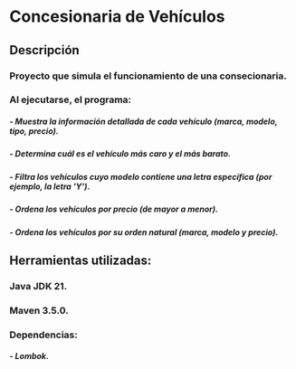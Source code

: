 # Concesionaria de Vehículos
## Descripción
### Proyecto que simula el funcionamiento de una consecionaria.
### Al ejecutarse,  el programa:
##### - Muestra la información detallada de cada vehículo (marca, modelo, tipo, precio).
##### - Determina cuál es el vehículo más caro y el más barato.
##### - Filtra los vehículos cuyo modelo contiene una letra específica (por ejemplo, la letra 'Y').
##### - Ordena los vehículos por precio (de mayor a menor).
##### - Ordena los vehículos por su orden natural (marca, modelo y precio).

## Herramientas utilizadas:
### Java JDK 21.
### Maven 3.5.0. 
### Dependencias:
#####    - Lombok.
